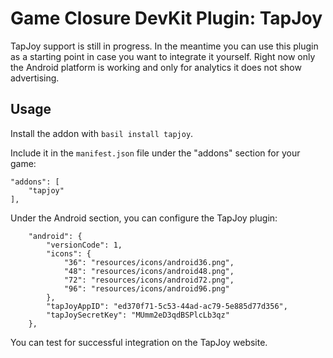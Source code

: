 # Game Closure DevKit Plugin: TapJoy

TapJoy support is still in progress.  In the meantime you can use this plugin as
a starting point in case you want to integrate it yourself.  Right now only the
Android platform is working and only for analytics it does not show advertising.

## Usage

Install the addon with `basil install tapjoy`.

Include it in the `manifest.json` file under the "addons" section for your game:

~~~
"addons": [
	"tapjoy"
],
~~~

Under the Android section, you can configure the TapJoy plugin:

~~~
	"android": {
		"versionCode": 1,
		"icons": {
			"36": "resources/icons/android36.png",
			"48": "resources/icons/android48.png",
			"72": "resources/icons/android72.png",
			"96": "resources/icons/android96.png"
		},
		"tapJoyAppID": "ed370f71-5c53-44ad-ac79-5e885d77d356",
		"tapJoySecretKey": "MUmm2eD3qdBSPlcLb3qz"
	},
~~~

You can test for successful integration on the TapJoy website.
